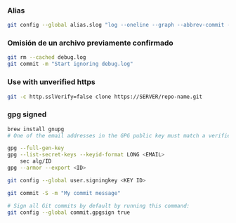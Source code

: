 ### Alias
```bash
git config --global alias.slog "log --oneline --graph --abbrev-commit --decorate --date=relative --format=format:'%C(bold blue)%h%C(reset) - %C(green)%ar%C(reset) %C(white)%s%C(reset) %C(dim white) by %C(bold red)%an%C(reset)%C(bold yellow)%d%C(reset)' --all"
```

### Omisión de un archivo previamente confirmado
```bash
git rm --cached debug.log
git commit -m "Start ignoring debug.log"
```

### Use with unverified https
```bash
git -c http.sslVerify=false clone https://SERVER/repo-name.git
```

### gpg signed

```bash
brew install gnupg
# One of the email addresses in the GPG public key must match a verified email address used by the committer in GitLab

gpg --full-gen-key
gpg --list-secret-keys --keyid-format LONG <EMAIL>
    sec alg/ID 
gpg --armor --export <ID>

git config --global user.signingkey <KEY ID>

git commit -S -m "My commit message"

# Sign all Git commits by default by running this command:
git config --global commit.gpgsign true
```